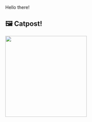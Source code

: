 Hello there!



## 🖼️ Catpost!

<sub>
    <img src="https://cdn2.thecatapi.com/images/dmb.jpg" height="256">
</sub>

